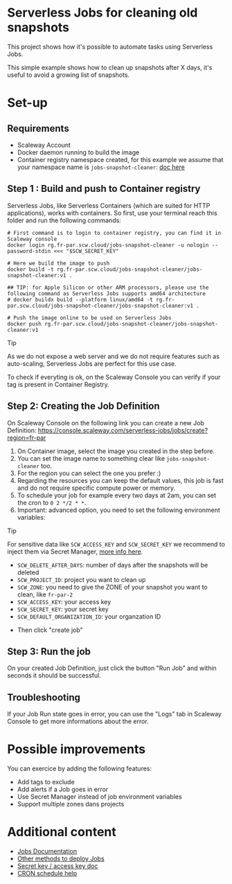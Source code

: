 # Serverless Jobs for cleaning old snapshots

This project shows how it's possible to automate tasks using Serverless Jobs.

This simple example shows how to clean up snapshots after X days, it's useful to avoid a growing list of snapshots.

# Set-up

## Requirements

- Scaleway Account
- Docker daemon running to build the image
- Container registry namespace created, for this example we assume that your namespace name is `jobs-snapshot-cleaner`: [doc here](https://www.scaleway.com/en/docs/containers/container-registry/how-to/create-namespace/)

## Step 1 : Build and push to Container registry

Serverless Jobs, like Serverless Containers (which are suited for HTTP applications), works
with containers. So first, use your terminal reach this folder and run the following commands:

```shell
# First command is to login to container registry, you can find it in Scaleway console
docker login rg.fr-par.scw.cloud/jobs-snapshot-cleaner -u nologin --password-stdin <<< "$SCW_SECRET_KEY"

# Here we build the image to push
docker build -t rg.fr-par.scw.cloud/jobs-snapshot-cleaner/jobs-snapshot-cleaner:v1 .

## TIP: for Apple Silicon or other ARM processors, please use the following command as Serverless Jobs supports amd64 architecture
# docker buildx build --platform linux/amd64 -t rg.fr-par.scw.cloud/jobs-snapshot-cleaner/jobs-snapshot-cleaner:v1 .

# Push the image online to be used on Serverless Jobs
docker push rg.fr-par.scw.cloud/jobs-snapshot-cleaner/jobs-snapshot-cleaner:v1
```
> [!TIP]
> As we do not expose a web server and we do not require features such as auto-scaling, Serverless Jobs are perfect for this use case.

To check if everyting is ok, on the Scaleway Console you can verify if your tag is present in Container Registry.

## Step 2: Creating the Job Definition

On Scaleway Console on the following link you can create a new Job Definition: https://console.scaleway.com/serverless-jobs/jobs/create?region=fr-par

1. On Container image, select the image you created in the step before.
1. You can set the image name to something clear like `jobs-snapshot-cleaner` too.
1. For the region you can select the one you prefer :)
1. Regarding the resources you can keep the default values, this job is fast and do not require specific compute power or memory.
1. To schedule your job for example every two days at 2am, you can set the cron to `0 2 */2 * *`.
1. Important: advanced option, you need to set the following environment variables:

> [!TIP]
> For sensitive data like `SCW_ACCESS_KEY` and `SCW_SECRET_KEY` we recommend to inject them via Secret Manager, [more info here](https://www.scaleway.com/en/docs/serverless/jobs/how-to/reference-secret-in-job/).

- `SCW_DELETE_AFTER_DAYS`: number of days after the snapshots will be deleted
- `SCW_PROJECT_ID`: project you want to clean up
- `SCW_ZONE`: you need to give the ZONE of your snapshot you want to clean, like `fr-par-2`
- `SCW_ACCESS_KEY`: your access key
- `SCW_SECRET_KEY`: your secret key
- `SCW_DEFAULT_ORGANIZATION_ID`: your organzation ID

* Then click "create job"

## Step 3: Run the job

On your created Job Definition, just click the button "Run Job" and within seconds it should be successful.

## Troubleshooting

If your Job Run state goes in error, you can use the "Logs" tab in Scaleway Console to get more informations about the error.

# Possible improvements

You can exercice by adding the following features:

- Add tags to exclude
- Add alerts if a Job goes in error
- Use Secret Manager instead of job environment variables
- Support multiple zones dans projects

# Additional content

- [Jobs Documentation](https://www.scaleway.com/en/docs/serverless/jobs/how-to/create-job-from-scaleway-registry/)
- [Other methods to deploy Jobs](https://www.scaleway.com/en/docs/serverless/jobs/reference-content/deploy-job/)
- [Secret key / access key doc](https://www.scaleway.com/en/docs/identity-and-access-management/iam/how-to/create-api-keys/)
- [CRON schedule help](https://www.scaleway.com/en/docs/serverless/jobs/reference-content/cron-schedules/)
